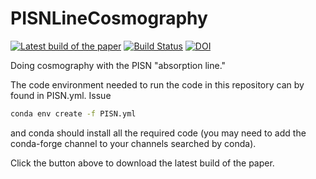 # PISNLineCosmography

[![Latest build of the paper](https://img.shields.io/badge/PDF-latest-orange.svg?style=flat)](https://github.com/farr/PISNLineCosmography/blob/master-pdf/paper/pisn-line.pdf) [![Build Status](https://travis-ci.org/farr/PISNLineCosmography.svg?branch=master)](https://travis-ci.org/farr/PISNLineCosmography) [![DOI](https://zenodo.org/badge/130081229.svg)](https://zenodo.org/badge/latestdoi/130081229)


Doing cosmography with the PISN "absorption line."

The code environment needed to run the code in this repository can by found in
PISN.yml.  Issue

```bash
conda env create -f PISN.yml
```

and conda should install all the required code (you may need to add the
conda-forge channel to your channels searched by conda).

Click the button above to download the latest build of the paper.
